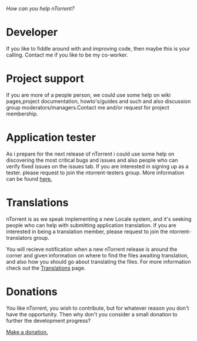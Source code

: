 _How can you help nTorrent?_

# Developer #

If you like to fiddle around with and improving code, then maybe this is your calling.
Contact me if you like to be my co-worker.

# Project support #

If you are more of a people person, we could use some help on wiki pages,project documentation, howto's/guides and such and also discussion group moderators/managers.Contact me and/or request for project membership.

# Application tester #

As i prepare for the next release of nTorrent i could use some help on discovering the most critical bugs and issues and also people who can verify fixed issues on the issues tab. If you are interested in signing up as a tester. please request to join the ntorrent-testers group. More information can be found [here.](http://groups.google.com/group/ntorrent-testers/web/the-testers-responsibility)

# Translations #

nTorrent is as we speak implementing a new Locale system, and it's seeking people who can help with submitting application translation. If you are interested in being a translation member, please request to join the ntorrent-translators group.

You will recieve notification when a new nTorrent release is around the corner and given information on where to find the files awaiting translation, and also how you should go about translating the files. For more information check out the [Translations](Translations.md) page.

# Donations #

You like nTorrent, you wish to contribute, but for whatever reason you don't have the opportunity. Then why don't you consider a small donation to further the development progress?

[Make a donation.](https://www.paypal.com/cgi-bin/webscr?cmd=_donations&business=kei060%40gmail%2ecom&item_name=nTorrent%20donation&no_shipping=1&cn=Optional%20message&tax=0&currency_code=USD&lc=NO&bn=PP%2dDonationsBF&charset=UTF%2d8)